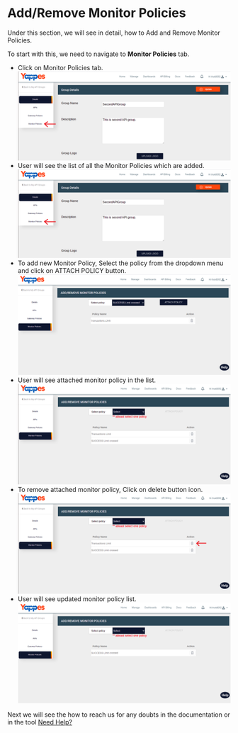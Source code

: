 Add/Remove Monitor Policies
===========================

Under this section, we will see in detail, how to Add and Remove Monitor
Policies.

To start with this, we need to navigate to **Monitor Policies** tab.

-   Click on Monitor Policies tab.
    ![](../images/dashboard/api-groups/monitor_policies_001.png)
-   User will see the list of all the Monitor Policies which are added.
    ![](../images/dashboard/api-groups/monitor_policies_001.png)
-   To add new Monitor Policy, Select the policy from the dropdown menu
    and click on ATTACH POLICY button.
    ![](../images/dashboard/api-groups/add_monitor_policies_001.png)    
-   User will see attached monitor policy in the list.
    ![](../images/dashboard/api-groups/add_monitor_policies_002.png)
-   To remove attached monitor policy, Click on delete button icon.
    ![](../images/dashboard/api-groups/remove_monitor_policies_001.png)
-   User will see updated monitor policy list.
    ![](../images/dashboard/api-groups/remove_monitor_policies_002.png)

Next we will see the how to reach us for any doubts in the documentation
or in the tool [Need Help?](../reach_us.md)
